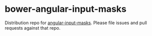 # bower-angular-input-masks
Distribution repo for [angular-input-masks](https://github.com/miguelius/angular-input-masks). Please file issues and pull requests against that repo.

